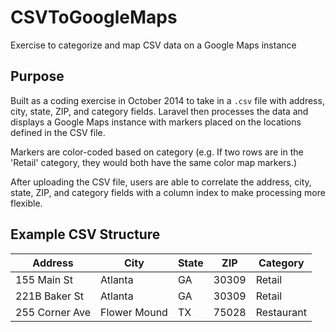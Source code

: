 # CSVToGoogleMaps
Exercise to categorize and map CSV data on a Google Maps instance

## Purpose
Built as a coding exercise in October 2014 to take in a `.csv` file with address, city, state, ZIP, and category fields. Laravel then processes the data and displays a Google Maps instance with markers placed on the locations defined in the CSV file. 

Markers are color-coded based on category (e.g. If two rows are in the 'Retail' category, they would both have the same color map markers.)

After uploading the CSV file, users are able to correlate the address, city, state, ZIP, and category fields with a column index to make processing more flexible. 

## Example CSV Structure


| Address   | City |  State |  ZIP |  Category |
|----------|-------------|------|-----|-----|
| 155 Main St |  Atlanta | GA | 30309 | Retail | 
| 221B Baker St | Atlanta | GA | 30309 | Retail |
| 255 Corner Ave | Flower Mound | TX | 75028 | Restaurant |